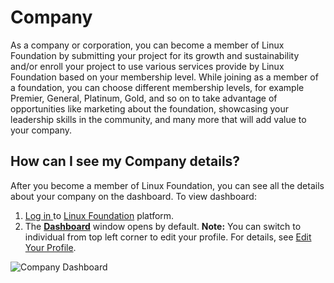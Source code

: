 # Company

As a company or corporation, you can become a member of Linux Foundation by submitting your project for its growth and sustainability and/or enroll your project to use various services provide by Linux Foundation based on your membership level. While joining as a member of a foundation, you can choose different membership levels, for example Premier, General, Platinum, Gold, and so on to take advantage of opportunities like marketing about the foundation, showcasing your leadership skills in the community, and many more that will add value to your company.

## How can I see my Company details? <a id="how-can-i-see-my-company-details"></a>

After you become a member of Linux Foundation, you can see all the details about your company on the dashboard. To view dashboard:

1. [Log in ](../../user-profile/log-in-to-communitybridge/)to [Linux Foundation](https://lfx.platform.linuxfoundation.org/) platform.
2. The [**Dashboard**](dashboard.md) window opens by default. **Note:** You can switch to individual from top left corner to edit your profile. For details, see [Edit Your Profile](https://docs.linuxfoundation.org/community-bridge/user/account-settings).

![Company Dashboard](https://gblobscdn.gitbook.com/assets%2F-LuGl2w4LzPpYJ8jx5ae%2F-M284ZqGVbodwgf4Sxbf%2F-M28Cxy0gxRzBJ0377Mk%2Fcompany%20dashboard.png?alt=media&token=d43c27b6-435f-4013-9cb3-c3d05f572929)

​

